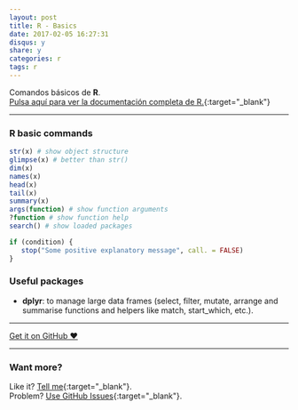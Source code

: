 ```yaml
---
layout: post
title: R - Basics
date: 2017-02-05 16:27:31
disqus: y
share: y
categories: r
tags: r
---
```


Comandos básicos de **R**.<br>
[Pulsa aquí para ver la documentación completa de R.](https://www.r-project.org){:target="_blank"}

---

### R basic commands

```R
str(x) # show object structure
glimpse(x) # better than str()
dim(x)
names(x)
head(x)
tail(x)
summary(x)
args(function) # show function arguments
?function # show function help
search() # show loaded packages
```

```R
if (condition) {
   stop("Some positive explanatory message", call. = FALSE)
}
```

### Useful packages

* **dplyr**: to manage large data frames (select, filter, mutate, arrange and summarise functions and helpers like match, start_which, etc.).

---

<a href="https://github.com/mariope/apuntes" target="_blank" class="big-button gray">Get it on GitHub &hearts;</a>

---

### Want more?

Like it? [Tell me](http://twitter.com/mariodevelop){:target="_blank"}.<br/>
Problem? [Use GitHub Issues](https://github.com/mariope/apuntes/issues){:target="_blank"}.
